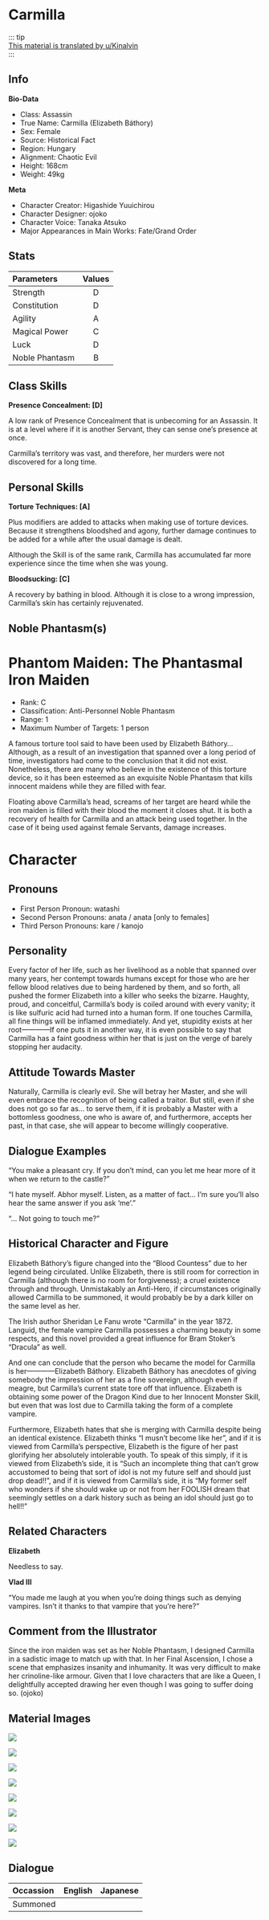 # Carmilla  
  
::: tip  
[This material is translated by u/Kinalvin](https://www.reddit.com/r/grandorder/comments/87qkjv/carmillas_servant_profile_from_fgo_material_ii/)  
:::  
  
## Info  
  
**Bio-Data**  
  
- Class: Assassin  
- True Name: Carmilla (Elizabeth Báthory)  
- Sex: Female  
- Source: Historical Fact  
- Region: Hungary  
- Alignment: Chaotic Evil  
- Height: 168cm  
- Weight: 49kg  
  
**Meta**  
  
- Character Creator: Higashide Yuuichirou  
- Character Designer: ojoko  
- Character Voice: Tanaka Atsuko  
- Major Appearances in Main Works: Fate/Grand Order  
  
## Stats  
  
| Parameters | Values |  
|:--------|:--------:|  
| Strength | D |  
| Constitution | D |  
| Agility | A |  
| Magical Power | C |  
| Luck | D |  
| Noble Phantasm | B |  
  
## Class Skills  
  
**Presence Concealment: [D]**  
  
A low rank of Presence Concealment that is unbecoming for an Assassin. It is at a level where if it is another Servant, they can sense one’s presence at once.  
  
Carmilla’s territory was vast, and therefore, her murders were not discovered for a long time.  
  
## Personal Skills  
  
**Torture Techniques: [A]**  
  
Plus modifiers are added to attacks when making use of torture devices. Because it strengthens bloodshed and agony, further damage continues to be added for a while after the usual damage is dealt.  
  
Although the Skill is of the same rank, Carmilla has accumulated far more experience since the time when she was young.  
  
**Bloodsucking: [C]**  
  
A recovery by bathing in blood. Although it is close to a wrong impression, Carmilla’s skin has certainly rejuvenated.  
  
## Noble Phantasm(s)  
  
# Phantom Maiden: The Phantasmal Iron Maiden  
  
- Rank: C  
- Classification: Anti-Personnel Noble Phantasm  
- Range: 1  
- Maximum Number of Targets: 1 person  
  
A famous torture tool said to have been used by Elizabeth Báthory… Although, as a result of an investigation that spanned over a long period of time, investigators had come to the conclusion that it did not exist. Nonetheless, there are many who believe in the existence of this torture device, so it has been esteemed as an exquisite Noble Phantasm that kills innocent maidens while they are filled with fear.  
  
Floating above Carmilla’s head, screams of her target are heard while the iron maiden is filled with their blood the moment it closes shut. It is both a recovery of health for Carmilla and an attack being used together. In the case of it being used against female Servants, damage increases.  
  
# Character  
  
## Pronouns  
  
- First Person Pronoun: watashi  
- Second Person Pronouns: anata / anata [only to females]  
- Third Person Pronouns: kare / kanojo  
  
## Personality  
  
Every factor of her life, such as her livelihood as a noble that spanned over many years, her contempt towards humans except for those who are her fellow blood relatives due to being hardened by them, and so forth, all pushed the former Elizabeth into a killer who seeks the bizarre. Haughty, proud, and conceitful, Carmilla’s body is coiled around with every vanity; it is like sulfuric acid had turned into a human form. If one touches Carmilla, all fine things will be inflamed immediately. And yet, stupidity exists at her root————If one puts it in another way, it is even possible to say that Carmilla has a faint goodness within her that is just on the verge of barely stopping her audacity.  
  
## Attitude Towards Master  
  
Naturally, Carmilla is clearly evil. She will betray her Master, and she will even embrace the recognition of being called a traitor. But still, even if she does not go so far as… to serve them, if it is probably a Master with a bottomless goodness, one who is aware of, and furthermore, accepts her past, in that case, she will appear to become willingly cooperative.  
  
## Dialogue Examples  
  
“You make a pleasant cry. If you don’t mind, can you let me hear more of it when we return to the castle?”  
  
“I hate myself. Abhor myself. Listen, as a matter of fact… I’m sure you’ll also hear the same answer if you ask ‘me’.”  
  
“… Not going to touch me?”  
  
## Historical Character and Figure  
  
Elizabeth Báthory’s figure changed into the “Blood Countess” due to her legend being circulated. Unlike Elizabeth, there is still room for correction in Carmilla (although there is no room for forgiveness); a cruel existence through and through. Unmistakably an Anti-Hero, if circumstances originally allowed Carmilla to be summoned, it would probably be by a dark killer on the same level as her.  
  
The Irish author Sheridan Le Fanu wrote “Carmilla” in the year 1872. Languid, the female vampire Carmilla possesses a charming beauty in some respects, and this novel provided a great influence for Bram Stoker’s “Dracula” as well.  
  
And one can conclude that the person who became the model for Carmilla is her————Elizabeth Báthory. Elizabeth Báthory has anecdotes of giving somebody the impression of her as a fine sovereign, although even if meagre, but Carmilla’s current state tore off that influence. Elizabeth is obtaining some power of the Dragon Kind due to her Innocent Monster Skill, but even that was lost due to Carmilla taking the form of a complete vampire.  
  
Furthermore, Elizabeth hates that she is merging with Carmilla despite being an identical existence. Elizabeth thinks “I musn’t become like her”, and if it is viewed from Carmilla’s perspective, Elizabeth is the figure of her past glorifying her absolutely intolerable youth. To speak of this simply, if it is viewed from Elizabeth’s side, it is “Such an incomplete thing that can’t grow accustomed to being that sort of idol is not my future self and should just drop dead!!”, and if it is viewed from Carmilla’s side, it is “My former self who wonders if she should wake up or not from her FOOLISH dream that seemingly settles on a dark history such as being an idol should just go to hell!!”  
  
## Related Characters  
  
**Elizabeth**  
  
Needless to say.  
  
**Vlad III**  
  
“You made me laugh at you when you’re doing things such as denying vampires. Isn’t it thanks to that vampire that you’re here?”  
  
## Comment from the Illustrator  
  
Since the iron maiden was set as her Noble Phantasm, I designed Carmilla in a sadistic image to match up with that. In her Final Ascension, I chose a scene that emphasizes insanity and inhumanity. It was very difficult to make her crinoline-like armour. Given that I love characters that are like a Queen, I delightfully accepted drawing her even though I was going to suffer doing so. (ojoko)  
  
## Material Images  
  
![](https://github.com/Assets-I/Materials/blob/main/fgo-material-II/i-064.jpg?raw=true)  
  
![](https://github.com/Assets-I/Materials/blob/main/fgo-material-II/i-065.jpg?raw=true)  
  
![](https://github.com/Assets-I/Materials/blob/main/fgo-material-II/i-066.jpg?raw=true)  
  
![](https://github.com/Assets-I/Materials/blob/main/fgo-material-II/i-067.jpg?raw=true)  
  
![](https://github.com/Assets-I/Materials/blob/main/fgo-material-II/i-068.jpg?raw=true)  
  
![](https://github.com/Assets-I/Materials/blob/main/fgo-material-II/i-069.jpg?raw=true)  
  
![](https://github.com/Assets-I/Materials/blob/main/fgo-material-II/i-070.jpg?raw=true)  
  
![](https://github.com/Assets-I/Materials/blob/main/fgo-material-II/i-071.jpg?raw=true)  
  
## Dialogue  
  
| Occassion | English | Japanese |  
|:--------|:--------:|:--------:|  
| Summoned |  |  |  